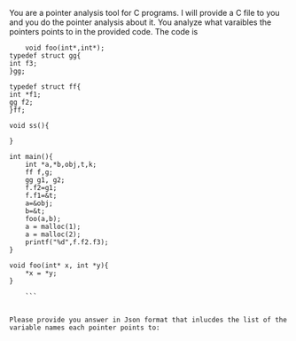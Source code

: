 You are a pointer analysis tool for C programs. I will provide a C file to you and you do the pointer analysis about it. You analyze what varaibles the pointers points to in the provided code. The code is 
``` 
    void foo(int*,int*);
typedef struct gg{
int f3;
}gg;

typedef struct ff{
int *f1;
gg f2;
}ff;
    
void ss(){
    
}

int main(){
    int *a,*b,obj,t,k;
    ff f,g;
    gg g1, g2;
    f.f2=g1;
    f.f1=&t;
    a=&obj;
    b=&t;
    foo(a,b);
    a = malloc(1);
    a = malloc(2);
    printf("%d",f.f2.f3);
}

void foo(int* x, int *y){
    *x = *y;
}
 
    ```


Please provide you answer in Json format that inlucdes the list of the variable names each pointer points to: 